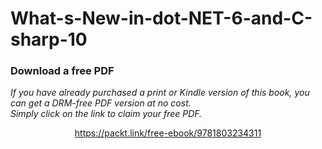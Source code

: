 # What-s-New-in-dot-NET-6-and-C-sharp-10
### Download a free PDF

 <i>If you have already purchased a print or Kindle version of this book, you can get a DRM-free PDF version at no cost.<br>Simply click on the link to claim your free PDF.</i>
<p align="center"> <a href="https://packt.link/free-ebook/9781803234311">https://packt.link/free-ebook/9781803234311 </a> </p>